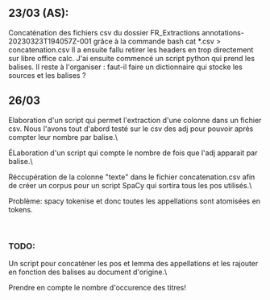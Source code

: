 ## 23/03 (AS):

Concaténation des fichiers csv du dossier FR_Extractions annotations-20230323T194057Z-001 grâce à la commande bash cat *.csv > concatenation.csv
Il a ensuite fallu retirer les headers en trop directement sur libre office calc.
J'ai ensuite commencé un script python qui prend les balises. Il reste à l'organiser : faut-il faire un dictionnaire qui stocke les sources et les balises ?

## 26/03

Elaboration d'un script qui permet l'extraction d'une colonne dans un fichier csv. Nous l'avons tout d'abord testé sur le csv des adj pour pouvoir après compter leur nombre par balise.\

ÉLaboration d'un script qui compte le nombre de fois que l'adj apparait par balise.\

Réccupération de la colonne "texte" dans le fichier concatenation.csv afin de créer un corpus pour un script SpaCy qui sortira tous les pos utilisés.\
 
Problème: spacy tokenise et donc toutes les appellations sont atomisées en tokens. 

<br />

### TODO:
Un script pour concaténer les pos et lemma des appellations et les rajouter en fonction des balises au document d'origine.\

Prendre en compte le nombre d'occurence des titres!





